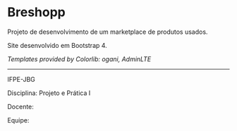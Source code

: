 # Breshopp
Projeto de desenvolvimento de um marketplace de produtos usados.

Site desenvolvido em Bootstrap 4.

_Templates provided by Colorlib: ogani, AdminLTE_

---
IFPE-JBG

Disciplina: Projeto e Prática I

Docente:

Equipe:
